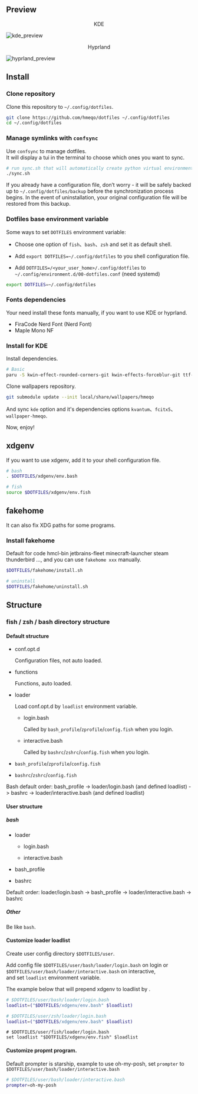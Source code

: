 ## Preview

<div style="text-align:center">
KDE
</div>

![kde_preview](https://github.com/user-attachments/assets/4047bdae-dc57-426d-93d6-8774c10fc743)

<div style="text-align:center">
Hyprland
</div>

![hyprland_preview](https://github.com/user-attachments/assets/c5ed14a4-237c-486a-888a-a48f8de4eee2)

## Install

### Clone repository

Clone this repository to `~/.config/dotfiles`.

```bash
git clone https://github.com/hmeqo/dotfiles ~/.config/dotfiles
cd ~/.config/dotfiles
```

### Manage symlinks with `confsync`

Use `confsync` to manage dotfiles.  
It will display a tui in the terminal to choose which ones you want to sync.

```bash
# run sync.sh that will automatically create python virtual environment and start `confsync tui`
./sync.sh
```

If you already have a configuration file, don’t worry - it will be safely backed up to `~/.config/dotfiles/backup` before the synchronization process begins.
In the event of uninstallation, your original configuration file will be restored from this backup.

### Dotfiles base environment variable

Some ways to set `DOTFILES` environment variable:

- Choose one option of `fish`、`bash`、`zsh` and set it as default shell.

- Add `export DOTFILES=~/.config/dotfiles` to you shell configuration file.

- Add `DOTFILES=/<your_user_home>/.config/dotfiles` to `~/.config/environment.d/00-dotfiles.conf` (need systemd)

```bash
export DOTFILES=~/.config/dotfiles
```

### Fonts dependencies

Your need install these fonts manually, if you want to use KDE or hyprland.

- FiraCode Nerd Font (Nerd Font)
- Maple Mono NF

### Install for KDE

Install dependencies.

```bash
# Basic
paru -S kwin-effect-rounded-corners-git kwin-effects-forceblur-git ttf-maple
```

Clone wallpapers repository.

```bash
git submodule update --init local/share/wallpapers/hmeqo
```

And sync `kde` option and it's dependencies options `kvantum`、`fcitx5`、`wallpaper-hmeqo`.

Now, enjoy!

## xdgenv

If you want to use xdgenv, add it to your shell configuration file.

```bash
# bash
. $DOTFILES/xdgenv/env.bash

# fish
source $DOTFILES/xdgenv/env.fish
```

## fakehome

It can also fix XDG paths for some programs.

### Install fakehome

Default for code hmcl-bin jetbrains-fleet minecraft-launcher steam thunderbird ..., and you can use `fakehome xxx` manually.

```bash
$DOTFILES/fakehome/install.sh

# uninstall
$DOTFILES/fakehome/uninstall.sh
```

## Structure

### fish / zsh / bash directory structure

#### Default structure

- conf.opt.d

  Configuration files, not auto loaded.

- functions

  Functions, auto loaded.

- loader

  Load conf.opt.d by `loadlist` environment variable.

  - login.bash

    Called by `bash_profile`/`zprofile`/`config.fish` when you login.

  - interactive.bash

    Called by `bashrc`/`zshrc`/`config.fish` when you login.

- `bash_profile`/`zprofile`/`config.fish`

- `bashrc`/`zshrc`/`config.fish`

Bash default order: bash_profile -> loader/login.bash (and defined loadlist) -> bashrc -> loader/interactive.bash (and defined loadlist)

#### User structure

##### bash

- loader

  - login.bash

  - interactive.bash

- bash_profile

- bashrc

Default order: loader/login.bash -> bash_profile -> loader/interactive.bash -> bashrc

##### Other

Be like `bash`.

#### Customize loader loadlist

Create user config directory `$DOTFILES/user`.

Add config file `$DOTFILES/user/bash/loader/login.bash` on login or `$DOTFILES/user/bash/loader/interactive.bash` on interactive,  
and set `loadlist` environment variable.

The example below that will prepend xdgenv to loadlist by .

```bash
# $DOTFILES/user/bash/loader/login.bash
loadlist=("$DOTFILES/xdgenv/env.bash" $loadlist)
```

```zsh
# $DOTFILES/user/zsh/loader/login.bash
loadlist=("$DOTFILES/xdgenv/env.bash" $loadlist)
```

```fish
# $DOTFILES/user/fish/loader/login.bash
set loadlist "$DOTFILES/xdgenv/env.fish" $loadlist
```

#### Customize propmt program.

Default prompter is starship, example to use oh-my-posh, set `prompter` to `$DOTFILES/user/bash/loader/interactive.bash`

```bash
# $DOTFILES/user/bash/loader/interactive.bash
prompter=oh-my-posh
```
